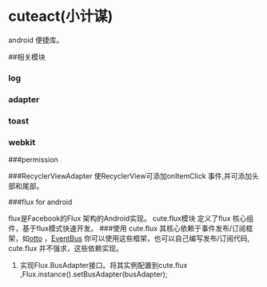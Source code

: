 # cuteact(小计谋)

android 便捷库。



##相关模块

### log 

### adapter

### toast 

### webkit

###permission

###RecyclerViewAdapter
使RecyclerView可添加onItemClick 事件,并可添加头部和尾部。


###flux for android

flux是Facebook的Flux 架构的Android实现。
cute.flux模块 定义了flux 核心组件，基于flux模式快速开发。
###使用
cute.flux 其核心依赖于事件发布/订阅框架，如[otto](https://github.com/greenrobot/EventBus) ，[EventBus](https://github.com/greenrobot/EventBus)
你可以使用这些框架，也可以自己编写发布/订阅代码, cute.flux 并不强求，这些依赖实现。

1. 实现Flux.BusAdapter接口。将其实例配置到cute.flux ,Flux.instance().setBusAdapter(busAdapter);


